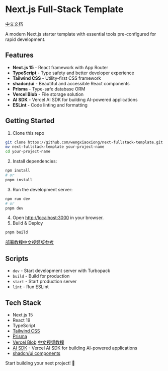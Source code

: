 # Next.js Full-Stack Template

[中文文档](./README_zh.md)

A modern Next.js starter template with essential tools pre-configured for rapid development.

## Features

- **Next.js 15** - React framework with App Router
- **TypeScript** - Type safety and better developer experience
- **Tailwind CSS** - Utility-first CSS framework
- **shadcn/ui** - Beautiful and accessible React components
- **Prisma** - Type-safe database ORM
- **Vercel Blob** - File storage solution
- **AI SDK** - Vercel AI SDK for building AI-powered applications
- **ESLint** - Code linting and formatting

## Getting Started

1. Clone this repo

```bash
git clone https://github.com/wengxiaoxiong/next-fullstack-template.git
mv next-fullstack-template your-project-name
cd your-project-name
```


2. Install dependencies:
```bash
npm install
# or
pnpm install
```

3. Run the development server:
```bash
npm run dev
# or
pnpm dev
```

4. Open [http://localhost:3000](http://localhost:3000) in your browser.
4. Build & Deploy 

```
pnpm build
```

[部署教程中文视频版参考](https://www.bilibili.com/video/BV1xW8mzTETn/)

## Scripts

- `dev` - Start development server with Turbopack
- `build` - Build for production
- `start` - Start production server
- `lint` - Run ESLint

## Tech Stack

- Next.js 15
- React 19
- TypeScript
- [Tailwind CSS](https://tailwindcss.com/)
- [Prisma](https://www.prisma.io/)
- [Vercel Blob](https://vercel.com/docs/vercel-blob) [中文视频教程](https://www.bilibili.com/video/BV1Vm8mzDE9q/)
- [AI SDK](https://ai-sdk.dev/docs/getting-started/) - Vercel AI SDK for building AI-powered applications
- [shadcn/ui components](https://ui.shadcn.com/)

Start building your next project! 🚀
